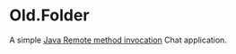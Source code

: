 Old.Folder
==========

A simple [Java Remote method invocation](https://docs.oracle.com/javase/8/docs/technotes/guides/rmi/) Chat application.
